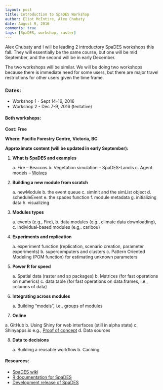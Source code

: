 ```yaml
---
layout: post
title: Introduction to SpaDES Workshop
author: Eliot McIntire, Alex Chubaty
date: August 9, 2016
comments: true
tags: [SpaDES, workshop, raster]
---
```


Alex Chubaty and I will be leading 2 introductory SpaDES workshops this fall. They will essentially be the same course, but one will be mid September, and the second will be in early December. 

The two workshops will be similar. We will be doing two workshops because there is immediate need for some users, but there are major travel restrictions for other users given the time frame.

### Dates: 

- Workshop 1 - Sept 14-16, 2016
- Workshop 2 - Dec 7-9, 2016 (tentative)

#### Both workshops:

**Cost: Free**

**Where: Pacific Forestry Centre, Victoria, BC**

**Approximate content (will be updated in early September):**

1.	**What is SpaDES and examples**

    a.	Fire – Beacons
    b.	Vegetation simulation – SpaDES-Landis
    c.	Agent models – [Wolves](http://htmlpreview.github.io/?https://github.com/PredictiveEcology/SpaDES-modules/blob/master/modules/wolfAlps/wolfAlps.html) 

2.	**Building a new module from scratch**

    a.	newModule 
    b.	the event queue
    c.	simInit and the simList object
    d.	scheduleEvent
    e.	the spades function
    f.	module metadata
    g.	initializing data
    h.	visualizing

3.	**Modules types**

    a. events (e.g., Fire), 
    b. data modules (e.g., climate data downloading), 
    c. individual-based modules (e.g,. caribou)

4.	**Experiments and replication**

    a.	experiment function (replication, scenario creation, parameter experiments)
    b.	supercomputers and clusters
    c.	Pattern Oriented Modeling (POM function) for estimating unknown parameters

5.	**Power R for speed**

    a.	Spatial data (raster and sp packages)
    b.	Matrices  (for fast operations on numerics)
    c.	data.table (for fast operations on data.frames, i.e., columns of data) 

6.	**Integrating across modules**

    a.	Building “models”, i.e,. groups of modules

7.	**Online**

  a.	GitHub
  b.	Using Shiny for web interfaces (still in alpha state)
  c.	Shinyapps.io e.g., [Proof of concept](https://spades.shinyapps.io/ForestChange_ProofOfConcept/)
  d.	Data sources

8.	**Data to decisions**

    a.	Building a reusable workflow
    b.	Caching
    
#### Resources:

- [SpaDES wiki](https://github.com/PredictiveEcology/SpaDES/wiki)
- [R documentation for SpaDES](http://www.rdocumentation.org/packages/SpaDES/versions/1.2.0)
- [Development release of SpaDES](https://github.com/PredictiveEcology/SpaDES/tree/development)
